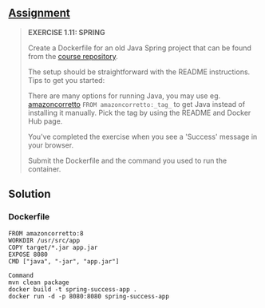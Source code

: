 ## [Assignment](https://courses.mooc.fi/org/uh-cs/courses/devops-with-docker/chapter-2/utilizing-tools-from-the-registry#f9b9fd5f-6eb3-41cc-b30a-d2375530f404)

> **EXERCISE 1.11: SPRING**
> 
> Create a Dockerfile for an old Java Spring project that can be found from the [course repository](https://github.com/docker-hy/material-applications/tree/main/spring-example-project).
> 
> The setup should be straightforward with the README instructions. Tips to get you started:
> 
> There are many options for running Java, you may use eg. [amazoncorretto](https://hub.docker.com/_/amazoncorretto) `FROM amazoncorretto:_tag_` to get Java instead of installing it manually. Pick the tag by using the README and Docker Hub page.
> 
> You've completed the exercise when you see a 'Success' message in your browser.
> 
> Submit the Dockerfile and the command you used to run the container.

## Solution

  ### Dockerfile
  
    FROM amazoncorretto:8
    WORKDIR /usr/src/app
    COPY target/*.jar app.jar
    EXPOSE 8080
    CMD ["java", "-jar", "app.jar"]
    
    Command
    mvn clean package
    docker build -t spring-success-app .
    docker run -d -p 8080:8080 spring-success-app
